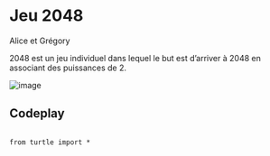# Jeu 2048

Alice et Grégory

2048 est un jeu individuel dans lequel le but est d’arriver à 2048 en associant des puissances de 2.

![image](https://user-images.githubusercontent.com/89935590/166827743-4511b79d-c453-41c3-bd73-c242957afa70.jpeg)


## Codeplay

```{codeplay}

from turtle import *

```

